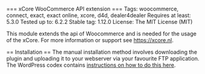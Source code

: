 === xCore WooCommerce API extension ===
Tags: woocommerce, connect, exact, exact online, xcore, d4d, dealer4dealer
Requires at least: 5.3.0
Tested up to: 6.2.2
Stable tag: 1.12.0
License: The MIT License (MIT)

This module extends the api of Woocommerce and is needed for the usage of the xCore. For more information or support see https://xcore.nl.

== Installation ==
The manual installation method involves downloading the plugin and uploading it to your webserver via your favourite FTP application. The WordPress codex contains [instructions on how to do this here](https://wordpress.org/support/article/managing-plugins/#manual-plugin-installation).
